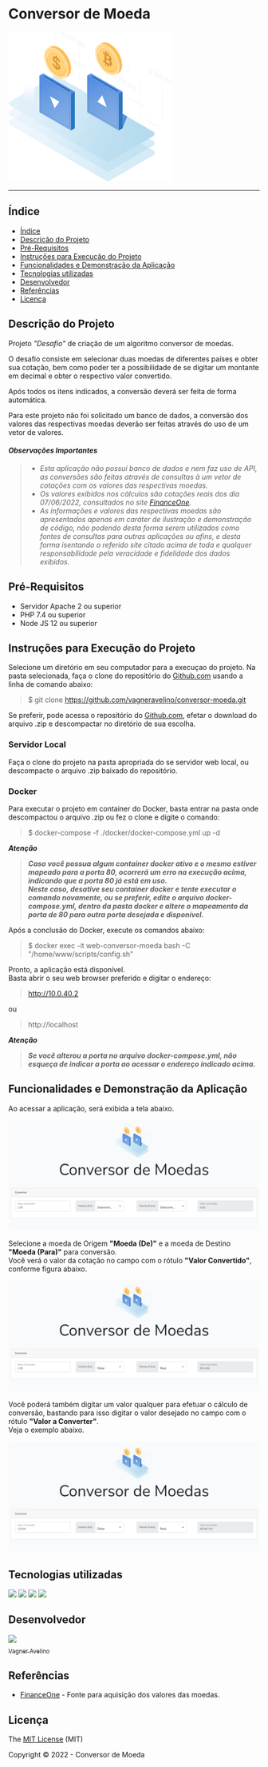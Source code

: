 # Conversor de Moeda

![Logo!](/assets/currency-converter.png "Backend Challenge")

---

## Índice 

* [Índice](#índice)
* [Descrição do Projeto](#descrição-do-projeto)
* [Pré-Requisitos](#pré-requisitos)
* [Instruções para Execução do Projeto](#instruções-para-execução-do-projeto)
* [Funcionalidades e Demonstração da Aplicação](#funcionalidades-e-demonstração-da-aplicação)
* [Tecnologias utilizadas](#tecnologias-utilizadas)
* [Desenvolvedor](#desenvolvedor)
* [Referências](#referências)
* [Licença](#licença)

## Descrição do Projeto

Projeto *"Desafio"* de criação de um algoritmo conversor de moedas.  

O desafio consiste em selecionar duas moedas de diferentes países e obter sua cotação, bem como poder ter a possibilidade de se digitar um montante em decimal e obter o respectivo valor convertido.  

Após todos os itens indicados, a conversão deverá ser feita de forma automática.

Para este projeto não foi solicitado um banco de dados, a conversão dos valores das respectivas moedas deverão ser feitas através do uso de um vetor de valores.

#### ***Observações Importantes***

> * *Esta aplicação não possui banco de dados e nem faz uso de API, as conversões são feitas através de consultas à um vetor de cotações com os valores das respectivas moedas.*
> * *Os valores exibidos nos cálculos são cotações reais dos dia 07/06/2022, consultados no site [FinanceOne](https://financeone.com.br "Finance One").*
> * *As informações e valores das respectivas moedas são apresentados apenas em caráter de ilustração e demonstração de código, não podendo desta forma serem utilizados como fontes de consultas para outras aplicações ou afins, e desta forma isentando o referido site citado acima de toda e qualquer responsabilidade pela veracidade e fidelidade dos dados exibidos.*

## Pré-Requisitos

* Servidor Apache 2 ou superior
* PHP 7.4 ou superior
* Node JS 12 ou superior

## Instruções para Execução do Projeto

Selecione um diretório em seu computador para a execuçao do projeto.
Na pasta selecionada, faça o clone do repositório do [Github.com](https://github.com/vagneravelino/conversor-moeda "Projeto Desafio Conversor de Moeda") usando a linha de comando abaixo:

> $ git clone https://github.com/vagneravelino/conversor-moeda.git


Se preferir, pode acessa o repositório do [Github.com](https://github.com/vagneravelino/conversor-moeda "Projeto Desafio Conversor de Moeda"), efetar o download do arquivo .zip e descompactar no diretório de sua escolha.

### Servidor Local

Faça o clone do projeto na pasta apropriada do se servidor web local, ou descompacte o arquivo .zip baixado do repositório.

### Docker

Para executar o projeto em container do Docker, basta entrar na pasta onde descompactou o arquivo .zip ou fez o clone e digite o comando:
> $ docker-compose -f ./docker/docker-compose.yml up -d

***Atenção***  
> ***Caso você possua algum container docker ativo e o mesmo estiver mapeado para a porta 80, ocorrerá um erro na execução acima, indicando que a porta 80 já está em uso.***   
> ***Neste caso, desative seu container docker e tente executar o comando novamente, ou se preferir, edite o arquivo docker-compose.yml, dentro da pasta docker e altere o mapeamento da porta de 80 para outra porta desejada e disponível.***

Após a conclusão do Docker, execute os comandos abaixo:

> $ docker exec -it web-conversor-moeda bash -C "/home/www/scripts/config.sh"  

Pronto, a aplicação está disponível.   
Basta abrir o seu web browser preferido e digitar o endereço:

> http://10.0.40.2

ou

> http://localhost

***Atenção***
> ***Se você alterou a porta no arquivo docker-compose.yml, não esqueça de indicar a porta ao acessar o endereço indicado acima.***

## Funcionalidades e Demonstração da Aplicação

Ao acessar a aplicação, será exibida a tela abaixo.

![Screenshot 1](/assets/screenshot1.png "Screenshot 1")

Selecione a moeda de Origem **"Moeda (De)"** e a moeda de Destino **"Moeda (Para)"** para conversão.  
Você verá o valor da cotação no campo com o rótulo **"Valor Convertido"**, conforme figura abaixo.

![Screenshot 2](/assets/screenshot2.png "Screenshot 2")

Você poderá também digitar um valor qualquer para efetuar o cálculo de conversão, bastando para isso digitar o valor desejado no campo com o rótulo **"Valor a Converter"**.  
Veja o exemplo abaixo.

![Screenshot 3](/assets/screenshot3.png "Screenshot 3")

## Tecnologias utilizadas

<img src="https://img.shields.io/badge/Apache-2.4.52-yellow" />
<img src="https://img.shields.io/badge/PHP-7.4.28-blue" />
<img src="https://img.shields.io/badge/laravel-7.30.6-red" />
<img src="https://img.shields.io/badge/nodejs-12.22.10-green" />

## Desenvolvedor

[<img src="https://avatars.githubusercontent.com/u/17906325?s=400&u=8eacf5e17fc3d37ec7bb6a06530b96df5984aa6e&v=4" width=75><br><sub>Vagner Avelino</sub>](https://github.com/vagneravelino "Vagner Avelino")

## Referências

* [FinanceOne](https://financeone.com.br "Finance One") - Fonte para aquisição dos valores das moedas.

## Licença 

The [MIT License]() (MIT)

Copyright :copyright: 2022 - Conversor de Moeda
